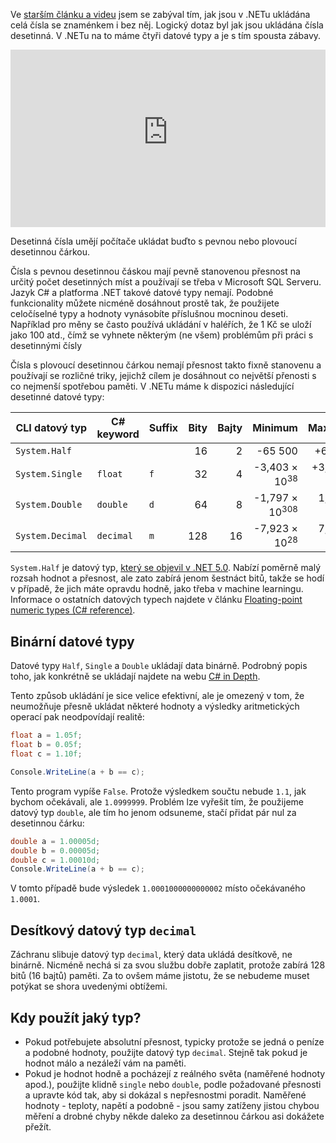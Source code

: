 <!-- dcterms:title = Desetinná čísla v C# a .NET -->
<!-- dcterms:abstract = Ve starším článku a videu jsem se zabýval tím, jak jsou v .NETu ukládána celá čísla se znaménkem i bez něj. Logický dotaz byl jak jsou ukládána čísla desetinná. V .NETu na to máme čtyři datové typy a je s tím spousta zábavy. -->
<!-- dcterms:creator = Michal Altair Valášek -->
<!-- x4w:pictureUrl = /perex-pictures/20220106-csharp-cisla.jpg -->
<!-- x4w:pictureWidth = 150 -->
<!-- x4w:pictureHeight = 150 -->
<!-- x4w:coverUrl = /cover-pictures/20220106-csharp-cisla.jpg -->
<!-- x4w:coverCredits = Alexander Sinn via Unsplash.com -->
<!-- x4w:category = Z-TECH -->
<!-- x4w:category = IT -->
<!-- dcterms:dateAccepted = 2022-04-12 -->

Ve [starším článku a videu](https://www.altair.blog/2022/01/csharp-numbers) jsem se zabýval tím, jak jsou v .NETu ukládána celá čísla se znaménkem i bez něj. Logický dotaz byl jak jsou ukládána čísla desetinná. V .NETu na to máme čtyři datové typy a je s tím spousta zábavy.

<div style="position:relative;padding-top:56.25%;">
  <iframe src="https://www.youtube-nocookie.com/embed/t_Do1Cb-ccY" frameborder="0" allowfullscreen allow="accelerometer; autoplay; encrypted-media; gyroscope; picture-in-picture" style="position:absolute;top:0;left:0;width:100%;height:100%;"></iframe>
</div>

Desetinná čísla umějí počítače ukládat buďto s pevnou nebo plovoucí desetinnou čárkou. 

Čísla s pevnou desetinnou čáskou mají pevně stanovenou přesnost na určitý počet desetinných míst a používají se třeba v Microsoft SQL Serveru. Jazyk C# a platforma .NET takové datové typy nemají. Podobné funkcionality můžete nicméně dosáhnout prostě tak, že použijete celočíselné typy a hodnoty vynásobíte příslušnou mocninou deseti. Například pro měny se často používá ukládání v haléřích, že 1 Kč se uloží jako 100 atd., čímž se vyhnete některým (ne všem) problémům při práci s desetinnými čísly

Čísla s plovoucí desetinnou čárkou nemají přesnost takto fixně stanovenu a používají se rozličné triky, jejichž cílem je dosáhnout co největší přenosti s co nejmenší spotřebou paměti. V .NETu máme k dispozici následující desetinné datové typy:

CLI datový typ   | C# keyword | Suffix | Bity | Bajty | Minimum | Maximum
---------------- | ---------- | ------ | ---: | ----: | ------: | ------:
`System.Half`    |            |        | 16   | 2     | -65 500 | +65 500
`System.Single`  | `float`    | `f`    | 32   | 4     | -3,403 &times; 10<sup>38</sup> | +3,403 &times; 10<sup>38</sup>
`System.Double`  | `double`   | `d`    | 64   | 8     | -1,797 &times; 10<sup>308</sup> | 1,797 &times; 10<sup>308</sup>
`System.Decimal` | `decimal`  | `m`    | 128  | 16    | -7,923 &times; 10<sup>28</sup> | 7,923 &times; 10<sup>28</sup>

`System.Half` je datový typ, [který se objevil v .NET 5.0](https://devblogs.microsoft.com/dotnet/introducing-the-half-type/). Nabízí poměrně malý rozsah hodnot a přesnost, ale zato zabírá jenom šestnáct bitů, takže se hodí v případě, že jich máte opravdu hodně, jako třeba v machine learningu. Informace o ostatních datových typech najdete v článku [Floating-point numeric types (C# reference)](https://docs.microsoft.com/en-us/dotnet/csharp/language-reference/builtin-types/floating-point-numeric-types).

## Binární datové typy

Datové typy `Half`, `Single` a `Double` ukládají data binárně. Podrobný popis toho, jak konkrétně se ukládají najdete na webu [C# in Depth](https://csharpindepth.com/articles/FloatingPoint).

Tento způsob ukládání je sice velice efektivní, ale je omezený v tom, že neumožňuje přesně ukládat některé hodnoty a výsledky aritmetických operací pak neodpovídají realitě:

```csharp
float a = 1.05f;
float b = 0.05f;
float c = 1.10f;

Console.WriteLine(a + b == c);
```

Tento program vypíše `False`. Protože výsledkem součtu nebude `1.1`, jak bychom očekávali, ale `1.0999999`. Problém lze vyřešit tím, že použijeme datový typ `double`, ale tím ho jenom odsuneme, stačí přidat pár nul za desetinnou čárku:

```csharp
double a = 1.00005d;
double b = 0.00005d;
double c = 1.00010d;
Console.WriteLine(a + b == c);
```

V tomto případě bude výsledek `1.0001000000000002` místo očekávaného `1.0001`.

## Desítkový datový typ `decimal`

Záchranu slibuje datový typ `decimal`, který data ukládá desítkově, ne binárně. Nicméně nechá si za svou službu dobře zaplatit, protože zabírá 128 bitů (16 bajtů) paměti. Za to ovšem máme jistotu, že se nebudeme muset potýkat se shora uvedenými obtížemi.

## Kdy použít jaký typ?

* Pokud potřebujete absolutní přesnost, typicky protože se jedná o peníze a podobné hodnoty, použijte datový typ `decimal`. Stejně tak pokud je hodnot málo a nezáleží vám na paměti.
* Pokud je hodnot hodně a pocházejí z reálného světa (naměřené hodnoty apod.), použijte klidně `single` nebo `double`, podle požadované přesnosti a upravte kód tak, aby si dokázal s nepřesnostmi poradit. Naměřené hodnoty - teploty, napětí a podobně - jsou samy zatíženy jistou chybou měření a drobné chyby někde daleko za desetinnou čárkou asi dokážete přežít.